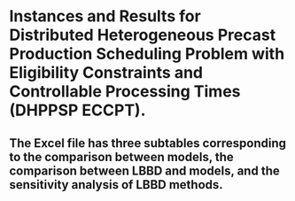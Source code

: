 # Instances and Results for Distributed Heterogeneous Precast Production Scheduling Problem with Eligibility Constraints and Controllable Processing Times (DHPPSP ECCPT). 
## The Excel file has three subtables corresponding to the comparison between models, the comparison between LBBD and models, and the sensitivity analysis of LBBD methods.